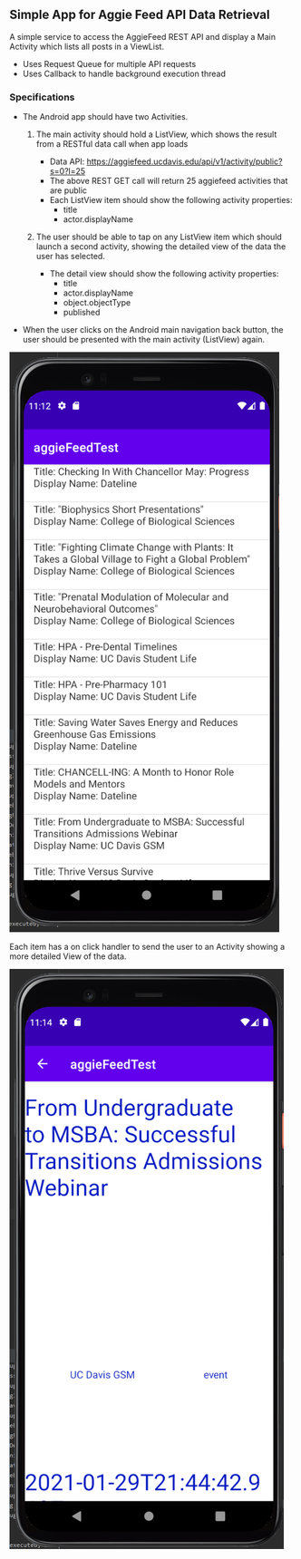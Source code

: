 
## Simple App for Aggie Feed API Data Retrieval


A simple service to access the AggieFeed REST API and display a Main Activity which lists all posts in a ViewList.
- Uses Request Queue for multiple API requests
- Uses Callback to handle background execution thread  

### Specifications

* The Android app should have two Activities.
  1) The main activity should hold a ListView, which shows the result from a RESTful
data call when app loads
      * Data API: https://aggiefeed.ucdavis.edu/api/v1/activity/public?s=0?l=25
      * The above REST GET call will return 25 aggiefeed activities that are
      public
      * Each ListView item should show the following activity properties:
        * title
        * actor.displayName

  2) The user should be able to tap on any ListView item which should launch a
  second activity, showing the detailed view of the data the user has selected.
      * The detail view should show the following activity properties:
        * title
        * actor.displayName
        * object.objectType
        * published

* When the user clicks on the Android main navigation back button, the user should be
presented with the main activity (ListView) again.


![Main Activity](images/MainActivity.png "Main Activity")

Each item has a on click handler to send the user to an Activity showing a more detailed View of the data.

![Aggie Post Activity](images/DisplayAggiePostActivity.png "Aggie Post Activity")
